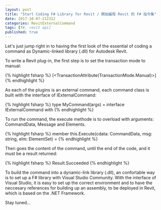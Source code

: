 ```yaml
---
layout: post
title: "Start Coding F# Library for Revit / 開始編程 Revit 的 F# 指令集"
date: 2017-10-07-212312 
categories: RevitExternalCommand
tags: [f#, revit api]
published: true
---
```

<script src="/assets/signup/signup.js"></script>
<signup-component></signup-component>

Let's just jump right in to having the first look of the essential of coding a command as  Dynamic-linked library (.dll) for Autodesk Revit.  

To write a Revit plug-in, the first step is to set the transaction mode to manual:

{% highlight fsharp %}
[<TransactionAttribute(TransactionMode.Manual)>]
{% endhighlight %}

As each of the plugins is an external command, each command class is built with the interface of IExternalCommand:

{% highlight fsharp %}
type MyCommand(args) =
  interface IExternalCommand with
{% endhighlight %}

To run the command, the execute methode is to overload with arguments: CommandData, Message and Elements. 

{% highlight fsharp %}
  member this.Execute(cdata: CommandData, msg: string, elm: ElementSet) =
{% endhighlight %}

Then goes the content of the command, until the end of the code, and it must be a result returned:

{% highlight fsharp %}
    Result.Succeeded
{% endhighlight %}

To build the command into a dynamic-link library (.dll), an confortable way is to set up a F# library with Visual Studio Community. With the interface of Visual Studio, it is easy to set up the correct environment and to have the neccesary references for building up an assembly, to be deployed in Revit, which is based on the .NET Framework.  

Stay tuned...
